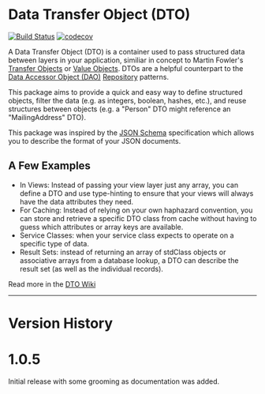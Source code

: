 # Data Transfer Object (DTO)

[![Build Status](https://travis-ci.org/fireproofsocks/dto.svg?branch=master)](https://travis-ci.org/fireproofsocks/dto) [![codecov](https://codecov.io/gh/fireproofsocks/dto/branch/master/graph/badge.svg)](https://codecov.io/gh/fireproofsocks/dto)


A Data Transfer Object (DTO) is a container used to pass structured data between layers in your application, similiar in concept to Martin Fowler's [Transfer Objects](http://martinfowler.com/eaaCatalog/dataTransferObject.html) or [Value Objects](https://en.wikipedia.org/wiki/Value_object).  DTOs are a helpful counterpart to the [Data Accessor Object (DAO)](https://en.wikipedia.org/wiki/Data_access_object) [Repository](https://bosnadev.com/2015/03/07/using-repository-pattern-in-laravel-5/) patterns.

This package aims to provide a quick and easy way to define structured objects, filter the data (e.g. as integers, boolean, hashes, etc.), and reuse structures between objects (e.g. a "Person" DTO might reference an "MailingAddress" DTO).

This package was inspired by the [JSON Schema](http://json-schema.org/) specification which allows you to describe the format of your JSON documents.

## A Few Examples

- In Views: Instead of passing your view layer just any array, you can define a DTO and use type-hinting to ensure that your views will always have the data attributes they need. 
- For Caching: Instead of relying on your own haphazard convention, you can store and retrieve a specific DTO class from cache without having to guess which attributes or array keys are available. 
- Service Classes: when your service class expects to operate on a specific type of data.
- Result Sets: instead of returning an array of stdClass objects or associative arrays from a database lookup, a DTO can describe the result set (as well as the individual records).    

Read more in the [DTO Wiki](https://github.com/fireproofsocks/dto/wiki)

------------------------------------

# Version History

# 1.0.5 

Initial release with some grooming as documentation was added.